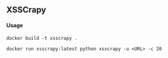## XSSCrapy

#### Usage

```
docker build -t xsscrapy .

docker run xsscrapy:latest python xsscrapy -u <URL> -c 20
``` 
